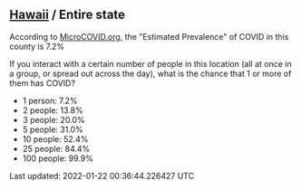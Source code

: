 
## [Hawaii](/united-states/hawaii) / Entire state

According to [MicroCOVID.org](http://microcovid.org),
the "Estimated Prevalence" of COVID in this county is 7.2%

If you interact with a certain number of people in this location
(all at once in a group, or spread out across the day), what is the chance that
1 or more of them has COVID?

- 1 person: 7.2%
- 2 people: 13.8%
- 3 people: 20.0%
- 5 people: 31.0%
- 10 people: 52.4%
- 25 people: 84.4%
- 100 people: 99.9%

Last updated: 2022-01-22 00:36:44.226427 UTC
